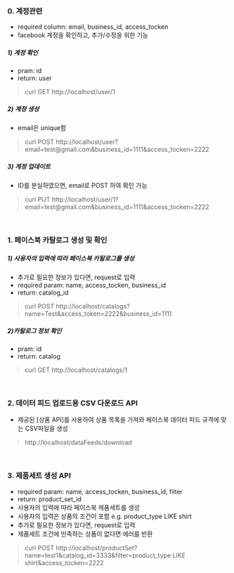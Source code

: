 ### 0. 계정관련
- required column: email, business_id, access_tocken
- facebook 계정을 확인하고, 추가/수정을 위한 기능
##### 1) 계정 확인
- pram: id
- return: user
<blockquote>curl GET http://localhost/user/1</blockquote>

##### 2) 계정 생성
- email은 unique함
<blockquote>curl POST http://localhost/user?email=test@gmail.com&business_id=1111&access_tocken=2222</blockquote>

##### 3) 계정 업데이트
- ID를 분실하였으면, email로 POST 하여 확인 가능 
<blockquote>curl PUT http://localhost/user/1?email=test@gmail.com&business_id=1111&access_tocken=2222</blockquote>

<br />

### 1. 페이스북 카탈로그 생성 및 확인
##### 1) 사용자의 입력에 따라 페이스북 카탈로그를 생성
- 추가로 필요한 정보가 있다면, request로 입력
- required param: name, access_tocken, business_id
- return: catalog_id
<blockquote>curl POST http://localhost/catalogs?name=Test&access_token=2222&business_id=1111</blockquote>

##### 2)카탈로그 정보 확인
- pram: id
- return: catalog
<blockquote>curl GET http://localhost/catalogs/1</blockquote>

<br />

### 2. 데이터 피드 업로드용 CSV 다운로드 API
- 제공된 [상품 API]를 사용하여 상품 목록을 가져와 페이스북 데이터 피드 규격에 맞는 CSV파일을 생성
<blockquote>http://localhost/dataFeeds/download</blockquote>

<br />

### 3. 제품세트 생성 API
- required param: name, access_tocken, business_id, filter
- return: product_set_id
- 사용자의 입력에 따라 페이스북 제품세트를 생성
- 사용자의 입력은 상품의 조건이 포함 e.g. product_type LIKE shirt
- 추가로 필요한 정보가 있다면, request로 입력
- 제품세트 조건에 만족하는 상품이 없다면 에러를 반환
<blockquote>curl POST http://localhost/productSet?name=test1&catalog_id=3333&filter=product_type LIKE shirt&access_tocken=2222</blockquote>
